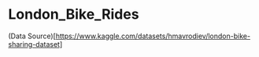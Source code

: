 # London_Bike_Rides

(Data Source)[https://www.kaggle.com/datasets/hmavrodiev/london-bike-sharing-dataset]
